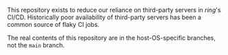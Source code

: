 This repository exists to reduce our reliance on third-party servers
in *ring*'s CI/CD. Historically poor availability of third-party
servers has been a common source of flaky CI jobs.

The real contents of this repository are in the host-OS-specific
branches, not the `main` branch.
